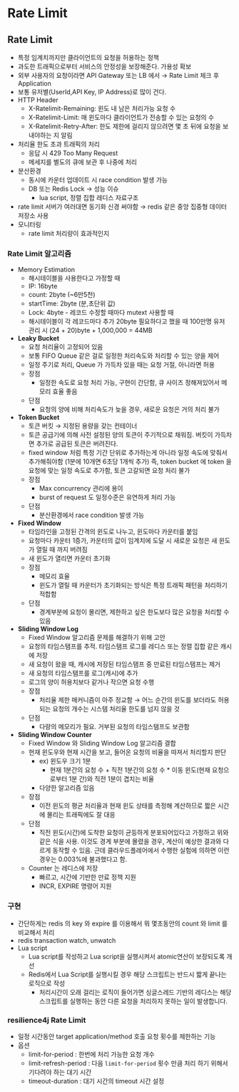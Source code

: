 # Rate Limit


## Rate Limit
- 특정 임계치까지만 클라이언트의 요청을 허용하는 정책
- 과도한 트래픽으로부터 서비스의 안정성을 보장해준다. 가용성 확보
- 외부 사용자의 요청이라면 API Gateway 또는 LB 에서 → Rate Limit 체크 후 Application
- 보통 유저별(UserId,API Key, IP Address)로 많이 건다.
- HTTP Header
    - X-Ratelimit-Remaining: 윈도 내 남은 처리가능 요청 수
    - X-Ratelimit-Limit: 매 윈도마다 클라이언트가 전송할 수 있는 요청의 수
    - X-Ratelimit-Retry-After: 한도 제한에 걸리지 않으려면 몇 초 뒤에 요청을 보내야하는 지 알림
- 처리율 한도 초과 트래픽의 처리
    - 응답 시 429 Too Many Request
    - 메세지를 별도의 큐에 보관 후 나중에 처리
- 분산환경
    - 동시에 카운터 업데이트 시 race condition 발생 가능
    - DB 또는 Redis Lock → 성능 이슈
        - lua script, 정렬 집합 레디스 자료구조
- rate limit 서버가 여러대면 동기화 신경 써야함 → redis 같은 중앙 집중형 데이터 저장소 사용
- 모니터링
    - rate limit 처리량이 효과적인지

### Rate Limit 알고리즘

- Memory Estimation
    - 해시테이블을 사용한다고 가정할 때
    - IP: 16byte
    - count: 2byte (~6만5천)
    - startTime: 2byte (분,초단위 값)
    - Lock: 4byte - 레코드 수정할 때마다 mutext 사용할 때
    - 해시테이블이 각 레코드마다 추가 20byte 필요하다고 했을 때 100만명 유저 관리 시 (24 + 20)byte + 1,000,000 = 44MB
- **Leaky Bucket**
    - 요청 처리율이 고정되어 있음
    - 보통 FIFO Queue 같은 걸로 일정한 처리속도와 처리할 수 있는 양을 제어
    - 일정 주기로 처리, Queue 가 가득차 있을 때는 요청 거절, 아니라면 허용
    - 장점
        - 일정한 속도로 요청 처리 가능, 구현이 간단함, 큐 사이즈 정해져있어서 메모리 효율 좋음
    - 단점
        - 요청의 양에 비해 처리속도가 늦을 경우, 새로운 요청은 거의 처리 불가
- **Token Bucket**
    - 토큰 버킷 → 지정된 용량을 갖는 컨테이너
    - 토큰 공급기에 의해 사전 설정된 양의 토큰이 주기적으로 채워짐. 버킷이 가득차면 추가로 공급된 토큰은 버려진다.
    - fixed window 처럼 특정 기간 단위로 추가하는게 아니라 일정 속도에 맞춰서 추가해줘야함 (1분에 10개면 6초당 1개씩 추가)
      즉, token bucket 에 token 을 요청에 맞는 일정 속도로 추가함, 토큰 고갈되면 요청 처리 불가
    - 장점
        - Max concurrency 관리에 용이
        - burst of request 도 일정수준은 유연하게 처리 가능
    - 단점
        - 분산환경에서 race condition 발생 가능
- **Fixed Window**
    - 타임라인을 고정된 간격의 윈도로 나누고, 윈도마다 카운터를 붙임
    - 요청마다 카운터 1증가, 카운터의 값이 임계치에 도달 시 새로운 요청은 새 윈도가 열릴 때 까지 버려짐
    - 새 윈도가 열리면 카운터 초기화
    - 장점
        - 메모리 효율
        - 윈도가 열릴 때 카운터가 초기화되는 방식은 특정 트래픽 패턴을 처리하기 적합함
    - 단점
        - 경계부분에 요청이 몰리면, 제한하고 싶은 한도보다 많은 요청을 처리할 수 있음
- **Sliding Window Log**
    - Fixed Window 알고리즘 문제를 해결하기 위해 고안
    - 요청의 타임스탬프를 추적. 타임스탬프 로그를 레디스 또는 정렬 집합 같은 캐시에 저장
    - 새 요청이 왔을 때, 캐시에 저장된 타임스탬프 중 만료된 타임스탬프는 제거
    - 새 요청의 타임스탬프를 로그(캐시)에 추가
    - 로그의 양이 허용치보다 같거나 작으면 요청 수행
    - 장점
        - 처리율 제한 매커니즘이 아주 정교함 → 어느 순간의 윈도를 보더라도 허용되는 요청의 개수는 시스템 처리율 한도를 넘지 않을 것
    - 단점
        - 다량의 메모리가 필요. 거부된 요청의 타임스탬프도 보관함
- **Sliding Window Counter**
    - Fixed Window 와 Sliding Window Log 알고리즘 결합
    - 현재 윈도우와 현재 시간을 보고, 들어온 요청의 비율을 따져서 처리할지 판단
        - ex) 윈도우 크기 1분
            - 현재 1분간의 요청 수 + 직전 1분간의 요청 수 * 이동 윈도(현재 요청으로부터 1분 간)와 직전 1분이 겹치는 비율
        - 다양한 알고리즘 있음
    - 장점
        - 이전 윈도의 평균 처리율과 현재 윈도 상태를 측정해 계산하므로 짧은 시간에 몰리는 트래픽에도 잘 대응
    - 단점
        - 직전 윈도(시간)에 도착한 요청이 균등하게 분포되어있다고 가정하고 위와 같은 식을 사용. 이것도 경계 부분에 몰렸을 경우, 계산이 예상한 결과와 다르게 동작할 수 있음. 근데 클라우드플레어에서 수행한 실험에 의하면 이런 경우는 0.003%에 불과했다고 함.
    - Counter 는 레디스에 저장
        - 빠르고, 시간에 기반한 만료 정책 지원
        - INCR, EXPIRE 명령어 지원

### 구현

- 간단하게는 redis 의 key 와 expire 를 이용해서 뭐 몇초동안의 count 와 limit 를 비교해서 처리
- redis transaction watch, unwatch
- Lua script
    - Lua script를 작성하고 Lua script을 실행시켜서 atomic연산이 보장되도록 개선
    - Redis에서 Lua Script를 실행시킬 경우 해당 스크립트는 반드시 짧게 끝나는 로직으로 작성
        - 처리시간이 오래 걸리는 로직이 들어가면 싱글스레드 기반의 레디스는 해당 스크립트를 실행하는 동안 다른 요청을 처리하지 못하는 일이 발생합니다.

### resilience4j Rate Limit

- 일정 시간동안 target application/method 호출 요청 횟수를 제한하는 기능
- 옵션
    - limit-for-period : 한번에 처리 가능한 요청 개수
    - limit-refresh-period : 다음 `limit-for-period` 횟수 만큼 처리 하기 위해서 기다려야 하는 대기 시간
    - timeout-duration : 대기 시간의 timeout 시간 설정